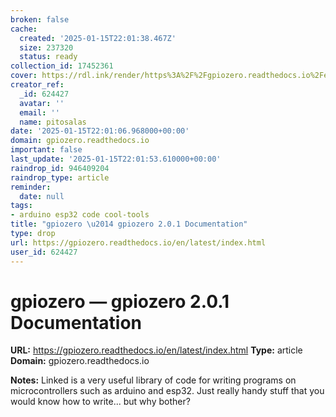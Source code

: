 ```yaml
---
broken: false
cache:
  created: '2025-01-15T22:01:38.467Z'
  size: 237320
  status: ready
collection_id: 17452361
cover: https://rdl.ink/render/https%3A%2F%2Fgpiozero.readthedocs.io%2Fen%2Flatest%2Findex.html
creator_ref:
  _id: 624427
  avatar: ''
  email: ''
  name: pitosalas
date: '2025-01-15T22:01:06.968000+00:00'
domain: gpiozero.readthedocs.io
important: false
last_update: '2025-01-15T22:01:53.610000+00:00'
raindrop_id: 946409204
raindrop_type: article
reminder:
  date: null
tags:
- arduino esp32 code cool-tools
title: "gpiozero \u2014 gpiozero 2.0.1 Documentation"
type: drop
url: https://gpiozero.readthedocs.io/en/latest/index.html
user_id: 624427
---
```


# gpiozero — gpiozero 2.0.1 Documentation

**URL:** https://gpiozero.readthedocs.io/en/latest/index.html
**Type:** article
**Domain:** gpiozero.readthedocs.io

**Notes:**
Linked is a very useful library of code for writing programs on microcontrollers such as arduino and esp32. Just really handy stuff that you would know how to write... but why bother?

